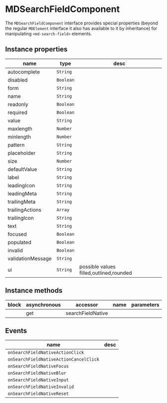 # MDSearchFieldComponent
The `MDSearchFieldComponent` interface provides special properties (beyond the regular `MDElement` interface it also has available to it by inheritance) for manipulating `<md-search-field>` elements.

## Instance properties

name|type|desc
---|---|---
autocomplete|`String`|
disabled|`Boolean`|
form|`String`|
name|`String`|
readonly|`Boolean`|
required|`Boolean`|
value|`String`|
maxlength|`Number`|
minlength|`Number`|
pattern|`String`|
placeholder|`String`|
size|`Number`|
defaultValue|`String`|
label|`String`|
leadingIcon|`String`|
leadingMeta|`String`|
trailingMeta|`String`|
trailingActions|`Array`|
trailingIcon|`String`|
text|`String`|
focused|`Boolean`|
populated|`Boolean`|
invalid|`Boolean`|
validationMessage|`String`|
ui|`String`|possible values filled,outlined,rounded

## Instance methods

block| asynchronous | accessor| name| parameters
---| --- | ---| ---| ---
|  | get| searchFieldNative| 

## Events

name|desc
---|---
`onSearchFieldNativeActionClick`|
`onSearchFieldNativeActionCancelClick`|
`onSearchFieldNativeFocus`|
`onSearchFieldNativeBlur`|
`onSearchFieldNativeInput`|
`onSearchFieldNativeInvalid`|
`onSearchFieldNativeReset`|
